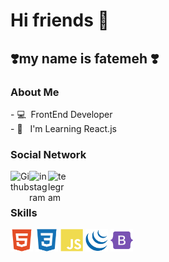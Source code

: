 # Hi friends 👋

<h2>❣️my name is fatemeh ❣️</h2>

<h3>About Me</h3>
 - 💻&nbsp; FrontEnd Developer
 <br>
 - 📍 &nbsp; I'm Learning React.js


<h3> Social Network</h3>
<a href="https://github.com/fatemeh-sane"><img width="30px" align="left" alt="Github" src="https://camo.githubusercontent.com/a0e5ea6da055171d5944faa8e634f63fe5b53aa921e0580f68be5a36d726f945/68747470733a2f2f696d672e69636f6e73382e636f6d2f33642d666c75656e63792f39342f6e756c6c2f6769746875622e706e67" data-canonical-src="https://img.icons8.com/3d-fluency/94/null/github.png" style="max-width: 100%;"></a>
<a href="https://instagram.com/" rel="nofollow"><img align="left" alt="instagram" width="30px" src="https://camo.githubusercontent.com/76822fb35e286b35971963597265df542945250bcf09c97acc2adf3a9ab435ec/68747470733a2f2f696d672e69636f6e73382e636f6d2f33642d666c75656e63792f39342f6e756c6c2f696e7374616772616d2d6e65772e706e67" data-canonical-src="https://img.icons8.com/3d-fluency/94/null/instagram-new.png" style="max-width: 100%;"></a>
<a href="http://T.me/" rel="nofollow"><img align="left" alt="telegram" width="30px" src="https://camo.githubusercontent.com/d8561328a3cbdac058d450d89d4ed6b9b19de99c50d7bc388fdd70e1127fdebf/68747470733a2f2f696d672e69636f6e73382e636f6d2f3f73697a653d3130302669643d6b346a41445868533555317426666f726d61743d706e67" data-canonical-src="https://img.icons8.com/?size=100&amp;id=k4jADXhS5U1t&amp;format=png" style="max-width: 100%;"></a>
<br>
<br>
<h3>Skills</h3>
<a href="https://developer.mozilla.org/en-US/docs/Glossary/HTML5" rel="nofollow"><img src="https://raw.githubusercontent.com/sabzlearn-ir/sabzlearn-ir/4d2a781931f79c747a132c28eae4ebfbb8eaa7d7/html5-colored.svg" width="36" height="36" alt="HTML5" style="max-width: 100%;"></a>
<a href="https://www.w3.org/TR/CSS/#css" rel="nofollow"><img src="https://raw.githubusercontent.com/sabzlearn-ir/sabzlearn-ir/4d2a781931f79c747a132c28eae4ebfbb8eaa7d7/css3-colored.svg" width="36" height="36" alt="CSS3" style="max-width: 100%;"></a>
<a href="https://developer.mozilla.org/en-US/docs/Web/JavaScript" rel="nofollow"><img src="https://raw.githubusercontent.com/sabzlearn-ir/sabzlearn-ir/4d2a781931f79c747a132c28eae4ebfbb8eaa7d7/javascript-colored.svg" width="36" height="36" alt="Javascript" style="max-width: 100%;"></a>
<a href="https://jquery.com/" rel="nofollow"><img src="https://raw.githubusercontent.com/sabzlearn-ir/sabzlearn-ir/4d2a781931f79c747a132c28eae4ebfbb8eaa7d7/jquery-colored.svg" width="36" height="36" alt="JQuery" style="max-width: 100%;"></a>
<a href="https://getbootstrap.com/" rel="nofollow"><img src="https://raw.githubusercontent.com/sabzlearn-ir/sabzlearn-ir/4d2a781931f79c747a132c28eae4ebfbb8eaa7d7/bootstrap-colored.svg" width="36" height="36" alt="Bootstrap" style="max-width: 100%;"></a>

